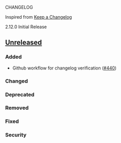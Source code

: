 CHANGELOG


Inspired from [Keep a Changelog](https://keepachangelog.com/en/1.1.0/)

2.12.0 Initial Release
## [Unreleased]
### Added
- Github workflow for changelog verification ([#440](https://github.com/opensearch-project/flow-framework/pull/440))

### Changed

### Deprecated

### Removed

### Fixed

### Security


[Unreleased]: https://github.com/opensearch-project/flow-framework/compare/2.x...HEAD
